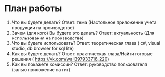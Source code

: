 
# План работы
1. Что вы будете делать? Ответ: тема (Настольное приложение учета продукции на производстве)
2. Зачем (для кого) Вы будете это делать? Ответ: актуальность (Для использования на производстве)
3. Что вы будете использовать? Ответ: теоретическая глава ( c#, visual studio, db browser for sql lite)
4. Как вы будете делать? Ответ: практическая глава/Найти готовые решения  ( https://vk.com/wall397933716_220)                  
5. Как вы покажете комиссии? Ответ: руководство пользователя (залью приложение на гит)

